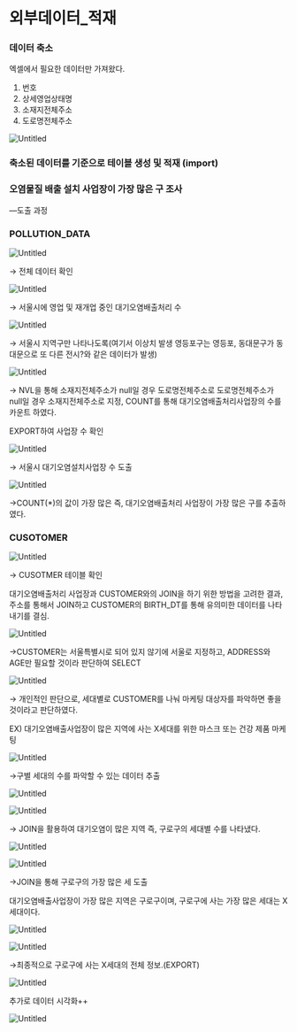 # 외부데이터_적재

### 데이터 축소

엑셀에서 필요한 데이터만 가져왔다.

1. 번호
2. 상세영업상태명
3. 소재지전체주소
4. 도로명전체주소

![Untitled](%E1%84%8B%E1%85%AC%E1%84%87%E1%85%AE%E1%84%83%E1%85%A6%E1%84%8B%E1%85%B5%E1%84%90%E1%85%A5_%E1%84%8C%E1%85%A5%E1%86%A8%E1%84%8C%E1%85%A2%20391277249f244fed9b23fe1abc64d392/Untitled.png)

### 축소된 데이터를 기준으로 테이블 생성 및 적재 (import)

### 오염물질 배출 설치 사업장이 가장 많은 구 조사

—도출 과정

### POLLUTION_DATA

![Untitled](%E1%84%8B%E1%85%AC%E1%84%87%E1%85%AE%E1%84%83%E1%85%A6%E1%84%8B%E1%85%B5%E1%84%90%E1%85%A5_%E1%84%8C%E1%85%A5%E1%86%A8%E1%84%8C%E1%85%A2%20391277249f244fed9b23fe1abc64d392/Untitled%201.png)

→ 전체 데이터 확인

![Untitled](%E1%84%8B%E1%85%AC%E1%84%87%E1%85%AE%E1%84%83%E1%85%A6%E1%84%8B%E1%85%B5%E1%84%90%E1%85%A5_%E1%84%8C%E1%85%A5%E1%86%A8%E1%84%8C%E1%85%A2%20391277249f244fed9b23fe1abc64d392/Untitled%202.png)

→ 서울시에 영업 및 재개업 중인 대기오염배출처리 수

![Untitled](%E1%84%8B%E1%85%AC%E1%84%87%E1%85%AE%E1%84%83%E1%85%A6%E1%84%8B%E1%85%B5%E1%84%90%E1%85%A5_%E1%84%8C%E1%85%A5%E1%86%A8%E1%84%8C%E1%85%A2%20391277249f244fed9b23fe1abc64d392/Untitled%203.png)

→ 서울시 지역구만 나타나도록(여기서 이상치 발생 영등포구는 영등포, 동대문구가 동대문으로 또 다른 전시?와 같은 데이터가 발생)  

![Untitled](%E1%84%8B%E1%85%AC%E1%84%87%E1%85%AE%E1%84%83%E1%85%A6%E1%84%8B%E1%85%B5%E1%84%90%E1%85%A5_%E1%84%8C%E1%85%A5%E1%86%A8%E1%84%8C%E1%85%A2%20391277249f244fed9b23fe1abc64d392/Untitled%204.png)

→ NVL을 통해 소재지전체주소가 null일 경우 도로명전체주소로 도로명전체주소가 null일 경우 소재지전체주소로 지정, COUNT를 통해 대기오염배출처리사업장의 수를 카운트 하였다.

EXPORT하여 사업장 수 확인

![Untitled](%E1%84%8B%E1%85%AC%E1%84%87%E1%85%AE%E1%84%83%E1%85%A6%E1%84%8B%E1%85%B5%E1%84%90%E1%85%A5_%E1%84%8C%E1%85%A5%E1%86%A8%E1%84%8C%E1%85%A2%20391277249f244fed9b23fe1abc64d392/Untitled%205.png)

→ 서울시 대기오염설치사업장 수 도출

![Untitled](%E1%84%8B%E1%85%AC%E1%84%87%E1%85%AE%E1%84%83%E1%85%A6%E1%84%8B%E1%85%B5%E1%84%90%E1%85%A5_%E1%84%8C%E1%85%A5%E1%86%A8%E1%84%8C%E1%85%A2%20391277249f244fed9b23fe1abc64d392/Untitled%206.png)

→COUNT(*)의 값이 가장 많은 즉, 대기오염배출처리 사업장이 가장 많은 구를 추출하였다.

### CUSOTOMER

![Untitled](%E1%84%8B%E1%85%AC%E1%84%87%E1%85%AE%E1%84%83%E1%85%A6%E1%84%8B%E1%85%B5%E1%84%90%E1%85%A5_%E1%84%8C%E1%85%A5%E1%86%A8%E1%84%8C%E1%85%A2%20391277249f244fed9b23fe1abc64d392/Untitled%207.png)

→ CUSOTMER 테이블 확인

대기오염배출처리 사업장과 CUSTOMER와의 JOIN을 하기 위한 방법을 고려한 결과, 주소를 통해서 JOIN하고 CUSTOMER의 BIRTH_DT를 통해 유의미한 데이터를 나타내기를 결심. 

![Untitled](%E1%84%8B%E1%85%AC%E1%84%87%E1%85%AE%E1%84%83%E1%85%A6%E1%84%8B%E1%85%B5%E1%84%90%E1%85%A5_%E1%84%8C%E1%85%A5%E1%86%A8%E1%84%8C%E1%85%A2%20391277249f244fed9b23fe1abc64d392/Untitled%208.png)

→CUSTOMER는 서울특별시로 되어 있지 않기에 서울로 지정하고, ADDRESS와 AGE만 필요할 것이라 판단하여 SELECT

![Untitled](%E1%84%8B%E1%85%AC%E1%84%87%E1%85%AE%E1%84%83%E1%85%A6%E1%84%8B%E1%85%B5%E1%84%90%E1%85%A5_%E1%84%8C%E1%85%A5%E1%86%A8%E1%84%8C%E1%85%A2%20391277249f244fed9b23fe1abc64d392/Untitled%209.png)

→ 개인적인 판단으로, 세대별로 CUSTOMER를 나눠 마케팅 대상자를 파악하면 좋을 것이라고 판단하였다.

EX) 대기오염배출사업장이 많은 지역에 사는 X세대를 위한 마스크 또는 건강 제품 마케팅

![Untitled](%E1%84%8B%E1%85%AC%E1%84%87%E1%85%AE%E1%84%83%E1%85%A6%E1%84%8B%E1%85%B5%E1%84%90%E1%85%A5_%E1%84%8C%E1%85%A5%E1%86%A8%E1%84%8C%E1%85%A2%20391277249f244fed9b23fe1abc64d392/Untitled%2010.png)

→구별 세대의 수를 파악할 수 있는 데이터 추출

![Untitled](%E1%84%8B%E1%85%AC%E1%84%87%E1%85%AE%E1%84%83%E1%85%A6%E1%84%8B%E1%85%B5%E1%84%90%E1%85%A5_%E1%84%8C%E1%85%A5%E1%86%A8%E1%84%8C%E1%85%A2%20391277249f244fed9b23fe1abc64d392/Untitled%2011.png)

![Untitled](%E1%84%8B%E1%85%AC%E1%84%87%E1%85%AE%E1%84%83%E1%85%A6%E1%84%8B%E1%85%B5%E1%84%90%E1%85%A5_%E1%84%8C%E1%85%A5%E1%86%A8%E1%84%8C%E1%85%A2%20391277249f244fed9b23fe1abc64d392/Untitled%2012.png)

→ JOIN을 활용하여 대기오염이 많은 지역 즉, 구로구의 세대별 수를 나타냈다.

![Untitled](%E1%84%8B%E1%85%AC%E1%84%87%E1%85%AE%E1%84%83%E1%85%A6%E1%84%8B%E1%85%B5%E1%84%90%E1%85%A5_%E1%84%8C%E1%85%A5%E1%86%A8%E1%84%8C%E1%85%A2%20391277249f244fed9b23fe1abc64d392/Untitled%2013.png)

![Untitled](%E1%84%8B%E1%85%AC%E1%84%87%E1%85%AE%E1%84%83%E1%85%A6%E1%84%8B%E1%85%B5%E1%84%90%E1%85%A5_%E1%84%8C%E1%85%A5%E1%86%A8%E1%84%8C%E1%85%A2%20391277249f244fed9b23fe1abc64d392/Untitled%2014.png)

→JOIN을 통해 구로구의 가장 많은 세 도출 

대기오염배출사업장이 가장 많은 지역은 구로구이며, 구로구에 사는 가장 많은 세대는 X세대이다.

![Untitled](%E1%84%8B%E1%85%AC%E1%84%87%E1%85%AE%E1%84%83%E1%85%A6%E1%84%8B%E1%85%B5%E1%84%90%E1%85%A5_%E1%84%8C%E1%85%A5%E1%86%A8%E1%84%8C%E1%85%A2%20391277249f244fed9b23fe1abc64d392/Untitled%2015.png)

![Untitled](%E1%84%8B%E1%85%AC%E1%84%87%E1%85%AE%E1%84%83%E1%85%A6%E1%84%8B%E1%85%B5%E1%84%90%E1%85%A5_%E1%84%8C%E1%85%A5%E1%86%A8%E1%84%8C%E1%85%A2%20391277249f244fed9b23fe1abc64d392/Untitled%2016.png)

→최종적으로 구로구에 사는 X세대의 전체 정보.(EXPORT)

![Untitled](%E1%84%8B%E1%85%AC%E1%84%87%E1%85%AE%E1%84%83%E1%85%A6%E1%84%8B%E1%85%B5%E1%84%90%E1%85%A5_%E1%84%8C%E1%85%A5%E1%86%A8%E1%84%8C%E1%85%A2%20391277249f244fed9b23fe1abc64d392/Untitled%2017.png)

추가로 데이터 시각화++

![Untitled](%E1%84%8B%E1%85%AC%E1%84%87%E1%85%AE%E1%84%83%E1%85%A6%E1%84%8B%E1%85%B5%E1%84%90%E1%85%A5_%E1%84%8C%E1%85%A5%E1%86%A8%E1%84%8C%E1%85%A2%20391277249f244fed9b23fe1abc64d392/Untitled%2018.png)